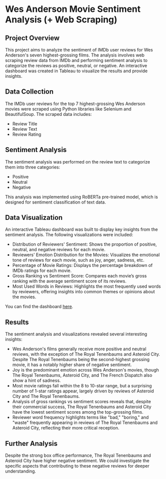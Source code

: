 # Wes Anderson Movie Sentiment Analysis (+ Web Scraping)

## Project Overview
This project aims to analyze the sentiment of IMDb user reviews for Wes Anderson's seven highest-grossing films. The analysis involves web scraping review data from IMDb and performing sentiment analysis to categorize the reviews as positive, neutral, or negative. An interactive dashboard was created in Tableau to visualize the results and provide insights.

## Data Collection
The IMDb user reviews for the top 7 highest-grossing Wes Anderson movies were scraped using Python libraries like Selenium and BeautifulSoup. The scraped data includes:

- Review Title
- Review Text
- Review Rating

## Sentiment Analysis
The sentiment analysis was performed on the review text to categorize them into three categories:

- Positive
- Neutral
- Negative

This analysis was implemented using RoBERTa pre-trained model, which is designed for sentiment classification of text data.

## Data Visualization
An interactive Tableau dashboard was built to display key insights from the sentiment analysis. The following visualizations were included:

- Distribution of Reviewers' Sentiment: Shows the proportion of positive, neutral, and negative reviews for each movie.
- Reviewers' Emotion Distribution for the Movies: Visualizes the emotional tone of reviews for each movie, such as joy, anger, sadness, etc.
- Percentage of Movie Ratings: Displays the percentage breakdown of IMDb ratings for each movie.
- Gross Ranking vs Sentiment Score: Compares each movie’s gross ranking with the average sentiment score of its reviews.
- Most Used Words in Reviews: Highlights the most frequently used words by reviewers, offering insights into common themes or opinions about the movies.

You can find the dashboard [here](https://public.tableau.com/views/WesAndersonMoviesSentimentAnalysis/Dashboard1?:language=en-US&publish=yes&:sid=&:redirect=auth&:display_count=n&:origin=viz_share_link).

## Results
The sentiment analysis and visualizations revealed several interesting insights:

- Wes Anderson's films generally receive more positive and neutral reviews, with the exception of The Royal Tenenbaums and Asteroid City. Despite The Royal Tenenbaums being the second-highest grossing movie, it has a notably higher share of negative sentiment.
- Joy is the predominant emotion across Wes Anderson's movies, though The Royal Tenenbaums, Asteroid City, and The French Dispatch also show a hint of sadness.
- Most movie ratings fall within the 8 to 10-star range, but a surprising number of 1-star ratings appear, largely driven by reviews of Asteroid City and The Royal Tenenbaums.
- Analysis of gross rankings vs sentiment scores reveals that, despite their commercial success, The Royal Tenenbaums and Asteroid City have the lowest sentiment scores among the top-grossing films.
- Reviewer word frequency highlights terms like "bad," "boring," and "waste" frequently appearing in reviews of The Royal Tenenbaums and Asteroid City, reflecting their more critical reception.

## Further Analysis
Despite the strong box office performance, The Royal Tenenbaums and Asteroid City have higher negative sentiment. We could investigate the specific aspects that contributing to these negative reviews for deeper understanding.
